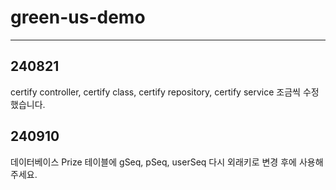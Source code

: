 # green-us-demo
---
240821<br>
---
certify controller, certify class, certify repository, certify service 조금씩 수정했습니다.<br>


240910<br>
---
데이터베이스 Prize 테이블에 gSeq, pSeq, userSeq 다시 외래키로 변경 후에 사용해주세요.<br>

